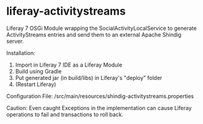 # liferay-activitystreams

Liferay 7 OSGi Module wrapping the SocialActivityLocalService to generate ActivityStreams entries and send them to an external Apache Shindig server.

Installation:

1. Import in Liferay 7 IDE as a Liferay Module
2. Build using Gradle
3. Put generated jar (in build/libs) in Liferay's "deploy" folder
4. (Restart Liferay)

Configuration File: /src/main/resources/shindig-activitystreams.properties

Caution: Even caught Exceptions in the implementation can cause Liferay operations to fail and transactions to roll back.
